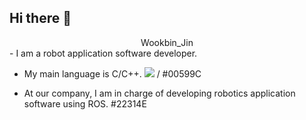 ## Hi there 👋

<div align=center> 
Wookbin_Jin
</div>
- I am a robot application software developer. 

- My main language is C/C++. <img src="https://img.shields.io/badge/C-#A8B9CC?style=flat-square&logo=C&logoColor=white"/>
 / #00599C

- At our company, I am in charge of developing robotics application software using ROS. #22314E
  
  
